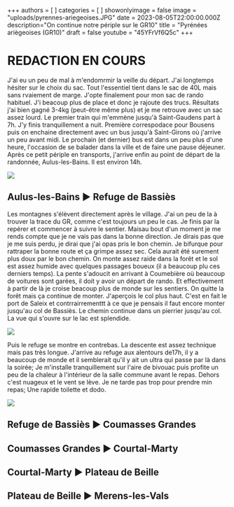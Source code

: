 +++
authors = [ ]
categories = [ ]
showonlyimage = false
image = "uploads/pyrennes-ariegeoises.JPG"
date = 2023-08-05T22:00:00.000Z
description="On continue notre périple sur le GR10"
title = "Pyrénées ariègeoises (GR10)"
draft = false
youtube = "45YFrVf6Q5c"
+++

# REDACTION EN COURS

J'ai eu un peu de mal à m'endomrmir la veille du départ. J'ai longtemps hésiter sur le choix du sac. Tout l'essentiel tient dans le sac de 40L mais sans rvaiement de marge. J'opte finalement pour mon sac de rando habituel. J'i beacoup plus de place et donc je rajoute des trucs. Résultats j'ai bien gagné 3-4kg (peut-être même plus) et je me retrouve avec un sac assez lourd. Le premier train qui m'emmène jusqu'à Saint-Gaudens part à 7h. J'y finis tranquillement a nuit. Première correspodace pour Bousens puis on enchaine directement avec un bus jusqu'à Saint-Girons où j'arrive un peu avant midi. Le prochain (et dernier) bus est dans un peu plus d'une heure, l'occasion de se balader dans la ville et de faire une pause déjeuner. Après ce petit périple en transports, j'arrive enfin au point de départ de la randonnée, Aulus-les-Bains. Il est environ 14h. 

![](https://lh3.googleusercontent.com/pw/AIL4fc_2YlEqZw3nT1EmRMxKjfssc6GVcb5V1jk0vTY80JsPHdPyJITtUGaaUhbJCdtRXomvJj2o0lMsG3t3wzSB8DvzAlA0dLxiCGT8ozMHrv_-xY2uyVO_ZaBC1A5BVPOXdV6JiOugPMkWs712Qxtc2Tg9TfgoUlZM7DegPDwekddXsEOi_zRvmfGIIVdwpJjTJqpILe_wvWjz1DlILhbgzeSm8hWDH0TheNWbN8ScGJpqR_hj6I8xSpPzpLAbHEO_ecjzV2mEzFiCILs560pm9orrqgcB2CvyFCzDROI04dtMl2WW3qD3u9m_8KJmkEsHEBtKkxByauQrgQhGS0BBzsYYlZ9iEmoQHCzOJTf2smnXKwyuSP-yjDUS_AGIVIJJKAuMeeyy3Iirk6ABJoBNSyHhea1eL6emLGEIX3YwYR9JI-kL7S-V2yJ_-uk-zj9giIW-6IDIY6OoT0sxlMXkX8BwHnLwKFo2A8yXmabYc5Mg_PGx2ntTkRPTkw_WigFabHAxCooIQEqiHHoqcowbd0wwClQrP-ELUb30O_jkn-he4C6EWe7l09RR4dom5TQaDt0FReemLIuDgJ78yObnVa5EODIzZG2C_L-bjeGPscoGoDFePNlh8XXC_d1uSZFlN0exHWuY19uCb1zDeJswrTbTSSj_UwBjHoC6LaEyp2W-D8hUiTX-7UhtBe1JP-fZmqaOAUBO23AnVu2YaqlelmWoSR6UUKNHEDmkyJBPm60_rK0dL4GQuPWt0zM3uhbhbl4h_mVfl_Qm2-MidbIEASJ2WKdf-3TfunISmFv2eQpkeov-QXi8Y2HLLPaJ0cDgaqFT_kGzc9FFrCJtc7GJaAqHxrgGEpQKpYv01Y5IM2i7uRJy_LtHhERjxZUJxhP04vXVKj7pF9HxRT6VlniQ7VHyIys=w1268-h955-s-no?authuser=0 "")


## Aulus-les-Bains ► Refuge de Bassiès

Les montagnes s'élèvent directement après le village. J'ai un peu de la à trouver la trace du GR, comme c'est toujours un peu le cas. Je finis par la repérer et commencer à suivre le sentier. Maisau bout d'un moment je me rends compte que je ne vais pas dans la bonne direction. Je dirais pas que je me suis perdu, je dirai que j'ai opas pris le bon chemin. Je bifurque pour rattraper la bonne route et ça grimpe assez sec. Cela aurait été surement plus doux par le bon chemin. On  monte assez raide dans la forêt et le sol est assez humide avec quelques passages boueux (il a beaucoup plu ces derniers temps). La pente s'adoucit en arrivant à Coumebière où beaucoup de voitures sont garées, il doit y avoir un départ de rando. Et effectivement à partir de là je croise beacoup plus de monde sur les sentiers. On quitte la forêt mais ça continue de monter. J'aperçois le col plus haut. C'est en fait le port de Saleix et contrrairrementtt à ce que je pensais il faut encore monter jusqu'au col de Bassiès. Le chemin continue dans un pierrier jusqu'au col. La vue qui s'ouvre sur le lac est splendide.

![](blob:https://plus.gopro.com/e9bc20c5-d6a0-4553-8aae-04cb7f57f975 "")

Puis le refuge se montre en contrebas. La descente est assez technique mais pas très longue. J'arrive au refuge aux alentours de17h, il y a beaucoup de monde et il semblerait qu'il y ait un ultra qui passe par là dans la soirée; Je m'installe tranquillement sur l'aire de bivouac puis profite un peu de la chaleur à l'intérieur de la salle commune avant le repas. Dehors c'est nuageux et le vent se lève.  Je ne tarde pas trop pour prendre min repas; Une rapide toilette et dodo. 

![](https://lh3.googleusercontent.com/pw/AIL4fc9g7kUXKXuaiHZa7KDSXWkOQg3Om_4aHaJO8c2WMHdHJ1026G-b6_TfGreEB7wpxXamULgrxzVJJyQQv9vEWb5zGB0Kr6nbK2vwjAJ0NJkl1l2_MRWNkTp3IBsJM9pj0zwQLLMjfxTyCRy8u9Tbj-iUFEV8Uvriu7EFXlOqmROlLnnE14QieKI6hFEXgs1AuTaET4g9UtJMzLq-NcfhxrgevjvCh5OMNaFC5oONoJdcVOMP2oY1zbkzHDu-sDEHHL_w4KhpjjWH-etMoAfmFLt_TJL-rDxIjVv9MBmkFyljx1eBkm8jWeA0AiwYe_xTtY1J6Cxx4vR27ixpRxzis3sl4hDnCoSRa_J5p69Z_Ar4uUslSgw71RufJ5e30PssHwXsrRN9VY2kc4e8UwQXGgscPNXzXRBS5-bjD3VSFnOP0QJth15wjmbQUBhS0ZVp8FMUjc4sz4lWpSuoXI_C9aPIIa8Ed-Gf0WUHKo6MGso_I5hZBFrzOEFg6l6AMwvRaXn3oCPi4NBVn6pM-cvh5okzjvD3bbi-MN4XPg9Fspbn2erxNrKl9Misn9cSFc86dRcTp9UjqJUJYjkhDgLvyjHjFQ-5vJ7YZ5ta6bH54ssVal1E2AZmt8ZQFtNgdUvVy9kRcLlUudOhc0D2j7JuPeUBT2iePEboK2IDQZA26OTg0LRYZUAszQuFzxsryMynXv-UWOoIm5W2S6n6RvdEsfLCBsEmO5hOGQTLQjlvsJbtKU0hs-yH0-P2gHvik5V4SCf7FLBw-HLaWvXyE0iWHk6T7VIh9sU7vtUHh6BMv_vpzqBgTZ8TXDgteotKqMUJCdKicjsGFPWG4BFLtbRRCHH8by0gNcOX7ddcOAJxPMUO1IywcdTQtbj9Z9Cz2gcjquTm7Zl3fVJVGCifTTlmp3REfeM=w427-h321-no?authuser=0 "")


## Refuge de Bassiès ► Coumasses Grandes

## Coumasses Grandes ► Courtal-Marty

## Courtal-Marty ► Plateau de Beille

## Plateau de Beille ► Merens-les-Vals

